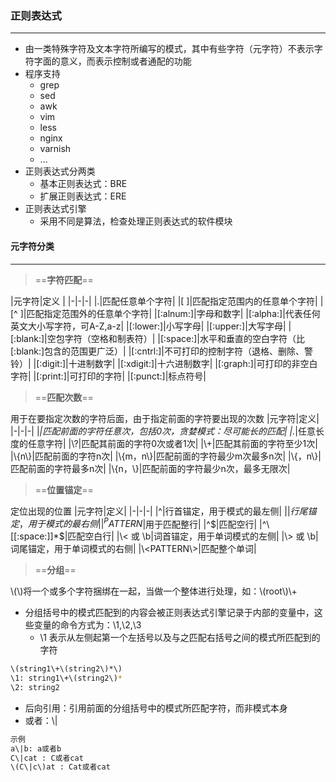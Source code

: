 ### 正则表达式
--------------------------------
+ 由一类特殊字符及文本字符所编写的模式，其中有些字符（元字符）不表示字符字面的意义，而表示控制或者通配的功能
+ 程序支持
	+ grep
	+ sed
	+ awk
	+ vim
	+ less
	+ nginx	
	+ varnish
	+ ...
+ 正则表达式分两类
	+ 基本正则表达式：BRE
	+ 扩展正则表达式：ERE
+ 正则表达式引擎
	+ 采用不同是算法，检查处理正则表达式的软件模块
#### 元字符分类
----
> ==**字符匹配**==  

|元字符|定义  |
|-|-|-|
|.|匹配任意单个字符|
|[ ]|匹配指定范围内的任意单个字符|
|[^ ]|匹配指定范围外的任意单个字符|
|[:alnum:]|字母和数字|
|[:alpha:]|代表任何英文大小写字符，可A-Z,a-z|
|[:lower:]|小写字母|
|[:upper:]|大写字母|
|[:blank:]|空包字符（空格和制表符）|
|[:space:]|水平和垂直的空白字符（比[:blank:]包含的范围更广泛）|
|[:cntrl:]|不可打印的控制字符（退格、删除、警铃）|
|[:digit:]|十进制数字|
|[:xdigit:]|十六进制数字|
|[:graph:]|可打印的非空白字符|
|[:print:]|可打印的字符|
|[:punct:]|标点符号|

>==**匹配次数**==

用于在要指定次数的字符后面，由于指定前面的字符要出现的次数
|元字符|定义|
|-|-|-|
|*|匹配前面的字符任意次，包括0次，贪婪模式：尽可能长的匹配|
|.*|任意长度的任意字符|
|\\?|匹配其前面的字符0次或者1次|
|\\+|匹配其前面的字符至少1次|
|\\{n\\}|匹配前面的字符n次|
|\\{m，n\\}|匹配前面的字符最少m次最多n次|
|\\{，n\\}|匹配前面的字符最多n次|
|\\{n，\\}|匹配前面的字符最少n次，最多无限次|

> ==**位置锚定**==

定位出现的位置
|元字符|定义|
|-|-|-|
|^|行首锚定，用于模式的最左侧|
|$|行尾锚定，用于模式的最右侧|
|^PATTERN$|用于匹配整行|
|^$|匹配空行|
|^\[[:space:]]*$|匹配空白行|
|\\< 或 \\b|词首锚定，用于单词模式的左侧|
|\\> 或 \\b|词尾锚定，用于单词模式的右侧|
|\\<PATTERN\\>|匹配整个单词|

> ==**分组**==

\\(\\)将一个或多个字符捆绑在一起，当做一个整体进行处理，如：\\(root\\)\\+
+ 分组括号中的模式匹配到的内容会被正则表达式引擎记录于内部的变量中，这些变量的命令方式为：\\1,\\2,\\3
	+ \\1 表示从左侧起第一个左括号以及与之匹配右括号之间的模式所匹配到的字符
```bash
\(string1\+\(string2\)*\)
\1: string1\+\(string2\)*
\2: string2
``` 

+ 后向引用：引用前面的分组括号中的模式所匹配字符，而非模式本身
+ 或者：\\|
```bash 
示例
a\|b: a或者b
C\|cat : C或者cat
\(C\|c\)at : Cat或者cat
``` 